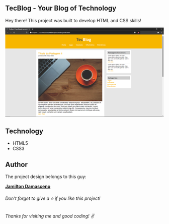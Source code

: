 ## TecBlog - Your Blog of Technology

Hey there! This project was built to develop HTML and CSS skills!

 ![Home Screen](https://github.com/brenogpa/TecBlog/blob/master/imagens/screenshot.png)

## Technology 

* HTML5
* CSS3

  
## Author
 The project design belongs to this guy:
 
[**Jamilton Damasceno**](https://www.udemy.com/course/web-completo/#instructor-2)





###### Don't forget to give a ⭐️ if you like this project!

###### Thanks for visiting me and good coding! :v: 
